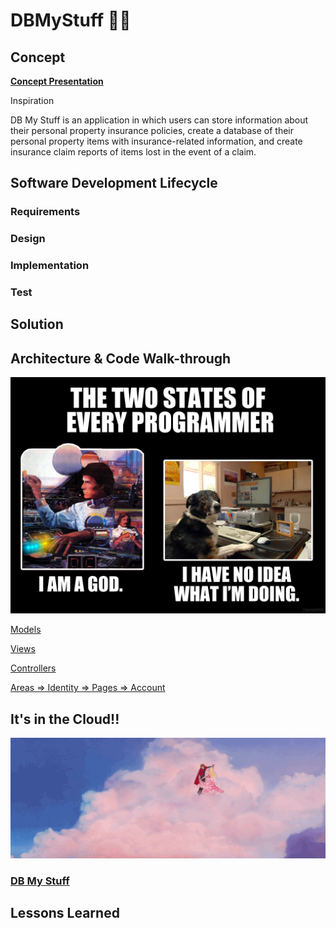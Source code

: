 # DBMyStuff 	:woman_technologist:

## Concept

**[Concept Presentation](https://prezi.com/view/boyYX2lCzWfMdtXd0eJE/)**

Inspiration

DB My Stuff is an application in which users can store information about their personal property insurance policies, create a database of their personal property items with insurance-related information, and create insurance claim reports of items lost in the event of a claim.

## Software Development Lifecycle

### Requirements


### Design


### Implementation


### Test


## Solution



## Architecture & Code Walk-through
![No idea](/programmerstates.png)

[Models](https://github.com/McDowellME/DBMyStuff/tree/master/Models)

[Views](https://github.com/McDowellME/DBMyStuff/tree/master/Views)

[Controllers](https://github.com/McDowellME/DBMyStuff/tree/master/Controllers)

[Areas => Identity => Pages => Account](https://github.com/McDowellME/DBMyStuff/tree/master/Areas/Identity)




## It's in the Cloud!!

![Cloud](/sleepingbeautyclouds.gif)

### [DB My Stuff](https://dbmystuff.azurewebsites.net)




## Lessons Learned

